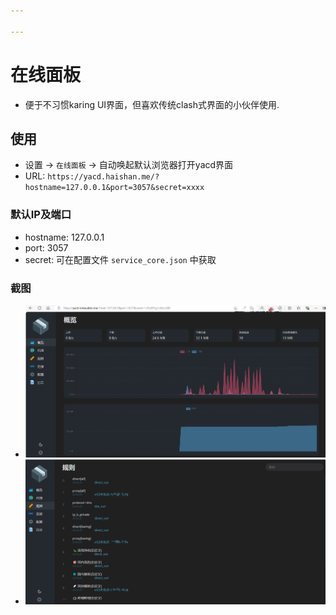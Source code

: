 ```yaml
---

---
```


# 在线面板
- 便于不习惯karing UI界面，但喜欢传统clash式界面的小伙伴使用.

## 使用
- 设置 -> `在线面板` -> 自动唤起默认浏览器打开yacd界面
- URL: `https://yacd.haishan.me/?hostname=127.0.0.1&port=3057&secret=xxxx`

### 默认IP及端口
- hostname: 127.0.0.1
- port: 3057
- secret: 可在配置文件 `service_core.json` 中获取


### 截图
  - ![yacd 界面](./img//online-panel-1.png)
  - ![yacd 规则](./img/online-panel-2.png)


